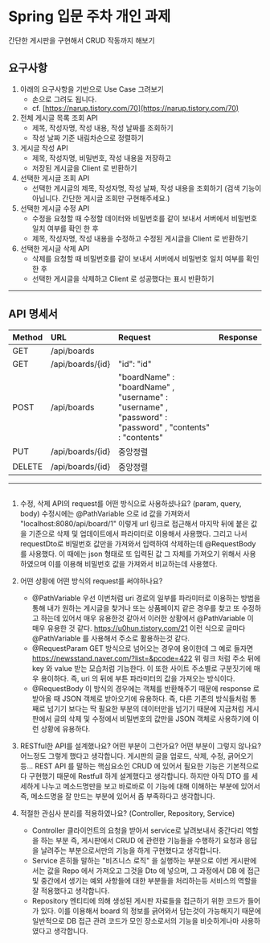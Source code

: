 # Spring 입문 주차 개인 과제
간단한 게시판을 구현해서 CRUD 작동까지 해보기


## 요구사항

1. 아래의 요구사항을 기반으로 Use Case 그려보기
    - 손으로 그려도 됩니다.
    - cf. [https://narup.tistory.com/70](https://narup.tistory.com/70)
2. 전체 게시글 목록 조회 API
    - 제목, 작성자명, 작성 내용, 작성 날짜를 조회하기
    - 작성 날짜 기준 내림차순으로 정렬하기
3. 게시글 작성 API
    - 제목, 작성자명, 비밀번호, 작성 내용을 저장하고
    - 저장된 게시글을 Client 로 반환하기
4. 선택한 게시글 조회 API
    - 선택한 게시글의 제목, 작성자명, 작성 날짜, 작성 내용을 조회하기 
    (검색 기능이 아닙니다. 간단한 게시글 조회만 구현해주세요.)
5. 선택한 게시글 수정 API
    - 수정을 요청할 때 수정할 데이터와 비밀번호를 같이 보내서 서버에서 비밀번호 일치 여부를 확인 한 후
    - 제목, 작성자명, 작성 내용을 수정하고 수정된 게시글을 Client 로 반환하기
6. 선택한 게시글 삭제 API
    - 삭제를 요청할 때 비밀번호를 같이 보내서 서버에서 비밀번호 일치 여부를 확인 한 후
    - 선택한 게시글을 삭제하고 Client 로 성공했다는 표시 반환하기
    

-----

## API 명세서

|Method|URL|Request|Response|
|:---|:---|:---|:---|
|GET|/api/boards||
|GET|/api/boards/{id}|"id": "id"|
|POST|/api/boards|"boardName"	: "boardName" , "username"	: "username" ,	"password"  : "password" ,	"contents"  : "contents"	|
|PUT|/api/boards/{id}|중앙정렬|
|DELETE|/api/boards/{id}|중앙정렬|

-----

##

1. 수정, 삭제 API의 request를 어떤 방식으로 사용하셨나요? (param, query, body)
	수정시에는 @PathVariable 으로 id 값을 가져와서 "localhost:8080/api/board/1" 이렇게 url 링크로 접근해서
	마지막 뒤에 붙은 값을 기준으로 삭제 및 업데이트에서 파라미터로 이용해서 사용했다.
	그리고 나서 requestDto로 비밀번호 값만을 가져와서 입력하여 삭제하는데 @RequestBody 를 사용했다.
	이 때에는 json 형태로 또 입력된 값 그 자체를 가져오기 위해서 사용하였으며 이를 이용해 비밀번호 값을 가져와서 
	비교하는데 사용했다.

2. 어떤 상황에 어떤 방식의 request를 써야하나요?
	- @PathVariable
		우선 이번처럼 uri 경로의 일부를 파라미터로 이용하는 방법을 통해 내가 원하는 게시글을 찾거나 또는 상품페이지 같은 경우를
		찾고 또 수정하고 하는데 있어서 매우 유용한것 같아서 이러한 상황에서 @PathVariable 이 매우 유용한 것 같다.
		https://u0hun.tistory.com/21 이런 식으로 글마다 @PathVariable 를 사용해서 주소로 활용하는것 같다.
	- @RequestParam
		GET 방식으로 넘어오는 경우에 용이한데 그 예로 들자면 https://newsstand.naver.com/?list=&pcode=422
		위 링크 처럼 주소 뒤에 key 와 value 받는 모습처럼 기능한다. 이 또한 사이트 주소별로 구분짓기에 매우 용이하다.
		즉, uri 의 뒤에 부튼 파라미터의 값을 가져오는 방식이다.
	- @RequestBody
		이 방식의 경우에는 객체를 반환해주기 때문에 response 로 받아올 때 JSON 객체로 받아오기에 유용하다.
		즉, 다른 기존의 방식들처럼 통째로 넘기기 보다는 딱 필요한 부분의 데이터만을 넘기기 때문에 지금처럼 게시판에서
		글의 삭제 및 수정에서 비밀번호의 값만을 JSON 객체로 사용하기에 이런 상황에 유용하다.
	
3. RESTful한 API를 설계했나요? 어떤 부분이 그런가요? 어떤 부분이 그렇지 않나요?
	어느정도 그렇게 했다고 생각합니다.
	게시판의 글을 업로드, 삭제, 수정, 긁어오기 등... REST API 를 말하는 핵심요소인 CRUD 에 있어서 필요한
	기능은 기본적으로 다 구현했기 때문에 Restfull 하게 설계했다고 생각합니다.
	하지만 아직 DTO 를 세세하게 나누고 메소드명만을 보고 바로바로 이 기능에 대해 이해하는 부분에 있어서 
	즉, 메소드명을 잘 만드는 부분에 있어서 좀 부족하다고 생각합니다.
	
4. 적절한 관심사 분리를 적용하였나요? (Controller, Repository, Service)
	- Controller
		클라이언트의 요청을 받아서 service로 날려보내서 중간다리 역할을 하는 부분
		즉, 게시판에서 CRUD 에 관련한 기능들을 수행하기 요청과 응답을 날려주는 부분으로서만의 기능을 하게 구현했다고 생각합니다.
	- Service
		흔히들 말하는 "비즈니스 로직" 을 실행하는 부분으로 이번 게시판에서는 값을 Repo 에서 가져오고 그것을 Dto 에 넣으며,
		그 과정에서 DB 에 접근 및 중간에서 생기는 예외 사항들에 대한 부분들을 처리하는등 서비스의 역할을 잘 적용했다고 생각합니다.
	- Repository
		엔티티에 의해 생성된 게시판 자료들을 접근하기 위한 코드가 들어가 있다.
		이를 이용해서 board 의 정보를 긁어와서 담는것이 가능해지기 때문에 일반적으로 DB 접근 관려 코드가 모인 장소로서의 기능을
		비슷하게나마 사용하였다고 생각합니다.
